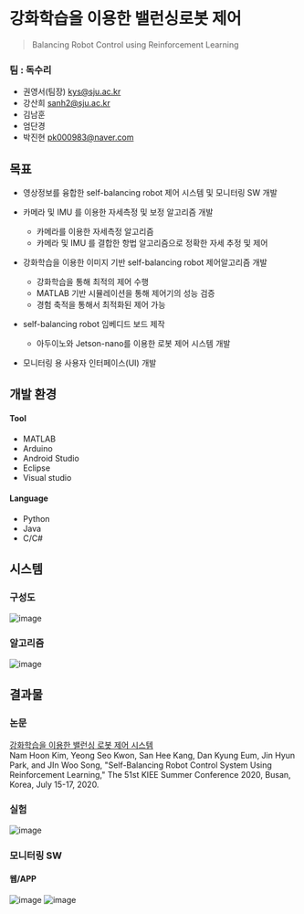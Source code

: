 # 강화학습을 이용한 밸런싱로봇 제어 
> Balancing Robot Control using Reinforcement Learning


### 팀 : 독수리
  - 권영서(팀장)     kys@sju.ac.kr
- 강산희           sanh2@sju.ac.kr
- 김남훈
- 엄단경
- 박진현  pk000983@naver.com



## 목표

- 영상정보를 융합한 self-balancing robot 제어 시스템 및 모니터링 SW 개발

- 카메라 및 IMU 를 이용한 자세측정 및 보정 알고리즘 개발
  - 카메라를 이용한 자세측정 알고리즘
  - 카메라 및 IMU 를 결합한 항법 알고리즘으로 정확한 자세 추정 및 제어

- 강화학습을 이용한 이미지 기반 self-balancing robot 제어알고리즘 개발
  - 강화학습을 통해 최적의 제어 수행
  - MATLAB 기반 시뮬레이션을 통해 제어기의 성능 검증
  - 경험 축적을 통해서 최적화된 제어 가능

- self-balancing robot 임베디드 보드 제작
  - 아두이노와 Jetson-nano를 이용한 로봇 제어 시스템 개발

- 모니터링 용 사용자 인터페이스(UI) 개발

## 개발 환경
#### Tool
- MATLAB
- Arduino
- Android Studio
- Eclipse
- Visual studio
#### Language
- Python
- Java
- C/C#



## 시스템
### 구성도
![image](https://user-images.githubusercontent.com/46476876/107905587-582a2f00-6f92-11eb-801b-5459c9be7a45.png) 
### 알고리즘
![image](https://user-images.githubusercontent.com/46476876/107905585-56606b80-6f92-11eb-9aef-4e60aa658200.png)


## 결과물
### 논문  
[강화학습을 이용한 밸런싱 로봇 제어 시스템](https://www.dbpia.co.kr/journal/articleDetail?nodeId=NODE10440108)  
Nam Hoon Kim, Yeong Seo Kwon, San Hee Kang, Dan Kyung Eum, Jin Hyun Park, and JIn Woo Song, "Self-Balancing Robot Control System Using Reinforcement Learning," The 51st KIEE Summer Conference 2020, Busan, Korea, July 15-17, 2020. 
### 실험
![image](https://user-images.githubusercontent.com/46476876/107905785-e2729300-6f92-11eb-955c-11dfb97af4fc.png)
### 모니터링 SW
#### 웹/APP
![image](https://user-images.githubusercontent.com/46476876/107906204-e226c780-6f93-11eb-9f6e-4eacfc8b3695.png)
![image](https://user-images.githubusercontent.com/46476876/107906273-05517700-6f94-11eb-8fd1-ee3640a352bc.png)

